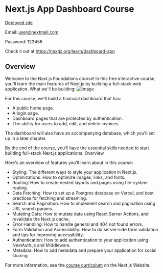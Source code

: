 # Next.js App Dashboard Course 

[Deployed site](https://nextjs-dashboard-sigma-three-85.vercel.app/)

Email: user@nextmail.com

Password: 123456

Check it out at https://nextjs.org/learn/dashboard-app

## Overview

Welcome to the Next.js Foundations course! In this free interactive course, you'll learn the main features of Next.js by building a full-stack web application.
What we'll be building:
![image](https://github.com/user-attachments/assets/e7ef8039-0500-420a-9722-4eba663e25d0)


For this course, we'll build a financial dashboard that has:
- A public home page.
- A login page.
- Dashboard pages that are protected by authentication.
- The ability for users to add, edit, and delete invoices.

The dashboard will also have an accompanying database, which you'll set up in a later chapter.

By the end of the course, you'll have the essential skills needed to start building full-stack Next.js applications.
Overview

Here's an overview of features you'll learn about in this course:

- Styling: The different ways to style your application in Next.js.
- Optimizations: How to optimize images, links, and fonts.
- Routing: How to create nested layouts and pages using file-system routing.
- Data Fetching: How to set up a Postgres database on Vercel, and best practices for fetching and streaming.
- Search and Pagination: How to implement search and pagination using URL search params.
- Mutating Data: How to mutate data using React Server Actions, and revalidate the Next.js cache.
- Error Handling: How to handle general and 404 not found errors.
- Form Validation and Accessibility: How to do server-side form validation and tips for improving accessibility.
- Authentication: How to add authentication to your application using NextAuth.js and Middleware.
- Metadata: How to add metadata and prepare your application for social sharing.

For more information, see the [course curriculum](https://nextjs.org/learn) on the Next.js Website.
